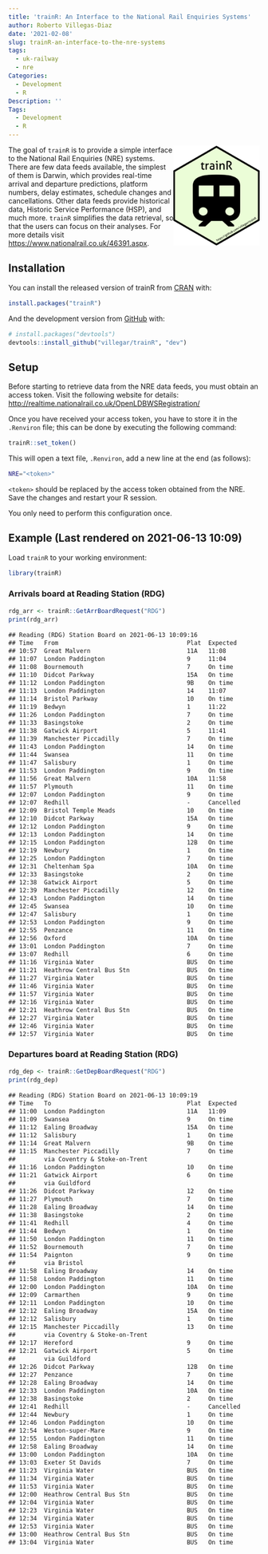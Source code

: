 ```yaml
---
title: 'trainR: An Interface to the National Rail Enquiries Systems'
author: Roberto Villegas-Diaz
date: '2021-02-08'
slug: trainR-an-interface-to-the-nre-systems
tags:
  - uk-railway
  - nre
Categories:
  - Development
  - R
Description: ''
Tags:
  - Development
  - R
---
```


<img src="https://raw.githubusercontent.com/villegar/trainR/main/inst/images/logo.png" alt="logo" align="right" height=200px/>

The goal of `trainR` is to provide a simple interface to the 
National Rail Enquiries (NRE) systems. There are few data feeds 
available, the simplest of them is Darwin, which provides real-time 
arrival and departure predictions, platform numbers, delay estimates, 
schedule changes and cancellations. Other data feeds provide historical 
data, Historic Service Performance (HSP), and much more. `trainR` 
simplifies the data retrieval, so that the users can focus on their 
analyses. For more details visit 
https://www.nationalrail.co.uk/46391.aspx.

## Installation

You can install the released version of trainR from [CRAN](https://CRAN.R-project.org) with:

``` r
install.packages("trainR")
```

And the development version from [GitHub](https://github.com/) with:

``` r
# install.packages("devtools")
devtools::install_github("villegar/trainR", "dev")
```

## Setup
Before starting to retrieve data from the NRE data feeds, you must obtain an access token. 
Visit the following website for details: http://realtime.nationalrail.co.uk/OpenLDBWSRegistration/

Once you have received your access token, you have to store it in the `.Renviron` file; this can be 
done by executing the following command:


```r
trainR::set_token()
```

This will open a text file, `.Renviron`, add a new line at the end (as follows):

```bash
NRE="<token>"
```

`<token>` should be replaced by the access token obtained from the NRE. Save the changes and restart 
your R session.

You only need to perform this configuration once.

## Example (Last rendered on 2021-06-13 10:09)

Load `trainR` to your working environment:

```r
library(trainR)
```

### Arrivals board at Reading Station (RDG)


```r
rdg_arr <- trainR::GetArrBoardRequest("RDG")
print(rdg_arr)
```

```
## Reading (RDG) Station Board on 2021-06-13 10:09:16
## Time   From                                    Plat  Expected
## 10:57  Great Malvern                           11A   11:08
## 11:07  London Paddington                       9     11:04
## 11:08  Bournemouth                             7     On time
## 11:10  Didcot Parkway                          15A   On time
## 11:12  London Paddington                       9B    On time
## 11:13  London Paddington                       14    11:07
## 11:14  Bristol Parkway                         10    On time
## 11:19  Bedwyn                                  1     11:22
## 11:26  London Paddington                       7     On time
## 11:33  Basingstoke                             2     On time
## 11:38  Gatwick Airport                         5     11:41
## 11:39  Manchester Piccadilly                   7     On time
## 11:43  London Paddington                       14    On time
## 11:44  Swansea                                 11    On time
## 11:47  Salisbury                               1     On time
## 11:53  London Paddington                       9     On time
## 11:56  Great Malvern                           10A   11:58
## 11:57  Plymouth                                11    On time
## 12:07  London Paddington                       9     On time
## 12:07  Redhill                                 -     Cancelled
## 12:09  Bristol Temple Meads                    10    On time
## 12:10  Didcot Parkway                          15A   On time
## 12:12  London Paddington                       9     On time
## 12:13  London Paddington                       14    On time
## 12:15  London Paddington                       12B   On time
## 12:19  Newbury                                 1     On time
## 12:25  London Paddington                       7     On time
## 12:31  Cheltenham Spa                          10A   On time
## 12:33  Basingstoke                             2     On time
## 12:38  Gatwick Airport                         5     On time
## 12:39  Manchester Piccadilly                   12    On time
## 12:43  London Paddington                       14    On time
## 12:45  Swansea                                 10    On time
## 12:47  Salisbury                               1     On time
## 12:53  London Paddington                       9     On time
## 12:55  Penzance                                11    On time
## 12:56  Oxford                                  10A   On time
## 13:01  London Paddington                       7     On time
## 13:07  Redhill                                 6     On time
## 11:16  Virginia Water                          BUS   On time
## 11:21  Heathrow Central Bus Stn                BUS   On time
## 11:27  Virginia Water                          BUS   On time
## 11:46  Virginia Water                          BUS   On time
## 11:57  Virginia Water                          BUS   On time
## 12:16  Virginia Water                          BUS   On time
## 12:21  Heathrow Central Bus Stn                BUS   On time
## 12:27  Virginia Water                          BUS   On time
## 12:46  Virginia Water                          BUS   On time
## 12:57  Virginia Water                          BUS   On time
```

### Departures board at Reading Station (RDG)


```r
rdg_dep <- trainR::GetDepBoardRequest("RDG")
print(rdg_dep)
```

```
## Reading (RDG) Station Board on 2021-06-13 10:09:19
## Time   To                                      Plat  Expected
## 11:00  London Paddington                       11A   11:09
## 11:09  Swansea                                 9     On time
## 11:12  Ealing Broadway                         15A   On time
## 11:12  Salisbury                               1     On time
## 11:14  Great Malvern                           9B    On time
## 11:15  Manchester Piccadilly                   7     On time
##        via Coventry & Stoke-on-Trent           
## 11:16  London Paddington                       10    On time
## 11:21  Gatwick Airport                         6     On time
##        via Guildford                           
## 11:26  Didcot Parkway                          12    On time
## 11:27  Plymouth                                7     On time
## 11:28  Ealing Broadway                         14    On time
## 11:38  Basingstoke                             2     On time
## 11:41  Redhill                                 4     On time
## 11:44  Bedwyn                                  1     On time
## 11:50  London Paddington                       11    On time
## 11:52  Bournemouth                             7     On time
## 11:54  Paignton                                9     On time
##        via Bristol                             
## 11:58  Ealing Broadway                         14    On time
## 11:58  London Paddington                       11    On time
## 12:00  London Paddington                       10A   On time
## 12:09  Carmarthen                              9     On time
## 12:11  London Paddington                       10    On time
## 12:12  Ealing Broadway                         15A   On time
## 12:12  Salisbury                               1     On time
## 12:15  Manchester Piccadilly                   13    On time
##        via Coventry & Stoke-on-Trent           
## 12:17  Hereford                                9     On time
## 12:21  Gatwick Airport                         5     On time
##        via Guildford                           
## 12:26  Didcot Parkway                          12B   On time
## 12:27  Penzance                                7     On time
## 12:28  Ealing Broadway                         14    On time
## 12:33  London Paddington                       10A   On time
## 12:38  Basingstoke                             2     On time
## 12:41  Redhill                                 -     Cancelled
## 12:44  Newbury                                 1     On time
## 12:46  London Paddington                       10    On time
## 12:54  Weston-super-Mare                       9     On time
## 12:55  London Paddington                       11    On time
## 12:58  Ealing Broadway                         14    On time
## 13:00  London Paddington                       10A   On time
## 13:03  Exeter St Davids                        7     On time
## 11:23  Virginia Water                          BUS   On time
## 11:34  Virginia Water                          BUS   On time
## 11:53  Virginia Water                          BUS   On time
## 12:00  Heathrow Central Bus Stn                BUS   On time
## 12:04  Virginia Water                          BUS   On time
## 12:23  Virginia Water                          BUS   On time
## 12:34  Virginia Water                          BUS   On time
## 12:53  Virginia Water                          BUS   On time
## 13:00  Heathrow Central Bus Stn                BUS   On time
## 13:04  Virginia Water                          BUS   On time
```
